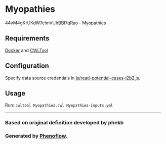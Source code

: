 # Myopathies

44vM4gKrUKdW7chnVUhBBI7qRao - Myopathies

## Requirements

[Docker](https://docs.docker.com/install/) and [CWLTool](https://github.com/common-workflow-language/cwltool#install)

## Configuration

Specify data source credentials in [js/read-potential-cases-i2b2.js](js/read-potential-cases-i2b2.js).

## Usage

Run: `cwltool Myopathies.cwl Myopathies-inputs.yml`

***

### Based on original definition developed by phekb
### Generated by [Phenoflow](https://kclhi.org/phenoflow).
